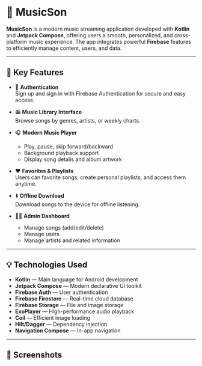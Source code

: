 # 🎵 MusicSon

**MusicSon** is a modern music streaming application developed with **Kotlin** and **Jetpack Compose**, offering users a smooth, personalized, and cross-platform music experience. The app integrates powerful **Firebase** features to efficiently manage content, users, and data.

---

## 🚀 Key Features

- 🔐 **Authentication**  
  Sign up and sign in with Firebase Authentication for secure and easy access.

- 📻 **Music Library Interface**  
  Browse songs by genres, artists, or weekly charts.

- 🎧 **Modern Music Player**  
  - Play, pause, skip forward/backward  
  - Background playback support  
  - Display song details and album artwork  

- ❤️ **Favorites & Playlists**  
  Users can favorite songs, create personal playlists, and access them anytime.

- ⬇️ **Offline Download**  
  Download songs to the device for offline listening.

- 🧑‍💼 **Admin Dashboard**  
  - Manage songs (add/edit/delete)  
  - Manage users  
  - Manage artists and related information  

---

## 💡 Technologies Used

- **Kotlin** — Main language for Android development  
- **Jetpack Compose** — Modern declarative UI toolkit  
- **Firebase Auth** — User authentication  
- **Firebase Firestore** — Real-time cloud database  
- **Firebase Storage** — File and image storage  
- **ExoPlayer** — High-performance audio playback  
- **Coil** — Efficient image loading  
- **Hilt/Dagger** — Dependency injection  
- **Navigation Compose** — In-app navigation

---

## 📸 Screenshots



